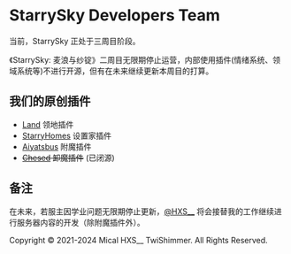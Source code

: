 # StarrySky Developers Team
当前，StarrySky 正处于三周目阶段。


《StarrySky: 麦浪与纱锭》二周目无限期停止运营，内部使用插件(情绪系统、领域系统等)不进行开源，但有在未来继续更新本周目的打算。

## 我们的原创插件
- [Land](https://github.com/MCStarrySky/Land) 领地插件
- [StarryHomes](https://github.com/MCStarrySky/StarryHomes) 设置家插件
- [Aiyatsbus](https://github.com/MCStarrySky/Aiyatsbus) 附魔插件
- ~~[Chesed](https://github.com/MCStarrySky/Chesed) 卸魔插件~~ (已闭源)

## 备注
在未来，若服主因学业问题无限期停止更新，[@HXS__](https://github.com/FoxLlN) 将会接替我的工作继续进行服务器内容的开发（除附魔插件外）。

Copyright ©️ 2021-2024 Mical HXS__ TwiShimmer. All Rights Reserved.
